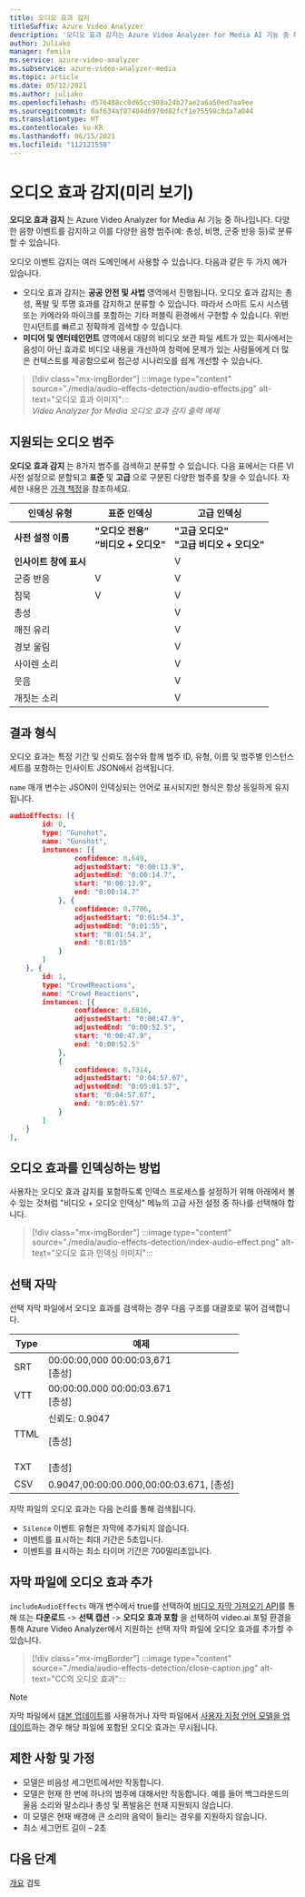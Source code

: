 ```yaml
---
title: 오디오 효과 감지
titleSuffix: Azure Video Analyzer
description: '오디오 효과 감지는 Azure Video Analyzer for Media AI 기능 중 하나입니다. 다양한 음향 이벤트를 감지하고 이를 다양한 음향 범주(예: 총성, 비명, 군중 반응 등)로 분류할 수 있습니다.'
author: Juliako
manager: femila
ms.service: azure-video-analyzer
ms.subservice: azure-video-analyzer-media
ms.topic: article
ms.date: 05/12/2021
ms.author: juliako
ms.openlocfilehash: d576408cc0d65cc908a24b27ae2a6a50ed7aa9ee
ms.sourcegitcommit: 0af634af87404d6970d82fcf1e75598c8da7a044
ms.translationtype: HT
ms.contentlocale: ko-KR
ms.lasthandoff: 06/15/2021
ms.locfileid: "112121558"
---
```

#  <a name="audio-effects-detection-preview"></a>오디오 효과 감지(미리 보기)

**오디오 효과 감지** 는 Azure Video Analyzer for Media AI 기능 중 하나입니다. 다양한 음향 이벤트를 감지하고 이를 다양한 음향 범주(예: 총성, 비명, 군중 반응 등)로 분류할 수 있습니다.
 
오디오 이벤트 감지는 여러 도메인에서 사용할 수 있습니다. 다음과 같은 두 가지 예가 있습니다.

* 오디오 효과 감지는 **공공 안전 및 사법** 영역에서 진행됩니다. 오디오 효과 감지는 총성, 폭발 및 투명 효과를 감지하고 분류할 수 있습니다. 따라서 스마트 도시 시스템 또는 카메라와 마이크를 포함하는 기타 퍼블릭 환경에서 구현할 수 있습니다. 위반 인시던트를 빠르고 정확하게 검색할 수 있습니다. 
* **미디어 및 엔터테인먼트** 영역에서 대량의 비디오 보관 파일 세트가 있는 회사에서는 음성이 아닌 효과로 비디오 내용을 개선하여 청력에 문제가 있는 사람들에게 더 많은 컨텍스트를 제공함으로써 접근성 시나리오를 쉽게 개선할 수 있습니다.

> [!div class="mx-imgBorder"]
> :::image type="content" source="./media/audio-effects-detection/audio-effects.jpg" alt-text="오디오 효과 이미지":::
<br/>*Video Analyzer for Media 오디오 효과 감지 출력 예제*

## <a name="supported-audio-categories"></a>지원되는 오디오 범주  

**오디오 효과 감지** 는 8가지 범주를 검색하고 분류할 수 있습니다. 다음 표에서는 다른 VI 사전 설정으로 분할되고 **표준** 및 **고급** 으로 구분된 다양한 범주를 찾을 수 있습니다. 자세한 내용은 [가격 책정](https://azure.microsoft.com/pricing/details/media-services/)을 참조하세요.

|인덱싱 유형 |표준 인덱싱| 고급 인덱싱|
|---|---|---|
|**사전 설정 이름** |**"오디오 전용”** <br/>**“비디오 + 오디오”** |**"고급 오디오"**<br/> **"고급 비디오 + 오디오"**|
|**인사이트 창에 표시**|| V|
|군중 반응 |V| V|
| 침묵| V| V|
| 총성 ||V |
| 깨진 유리 ||V|
| 경보 울림|| V |
| 사이렌 소리|| V |
| 웃음|| V |
| 개짓는 소리|| V|

## <a name="result-formats"></a>결과 형식

오디오 효과는 특정 기간 및 신뢰도 점수와 함께 범주 ID, 유형, 이름 및 범주별 인스턴스 세트를 포함하는 인사이트 JSON에서 검색됩니다.

`name` 매개 변수는 JSON이 인덱싱되는 언어로 표시되지만 형식은 항상 동일하게 유지됩니다.

```json
audioEffects: [{
        id: 0,
        type: "Gunshot",
        name: "Gunshot",
        instances: [{
                confidence: 0.649,
                adjustedStart: "0:00:13.9",
                adjustedEnd: "0:00:14.7",
                start: "0:00:13.9",
                end: "0:00:14.7"
            }, {
                confidence: 0.7706,
                adjustedStart: "0:01:54.3",
                adjustedEnd: "0:01:55",
                start: "0:01:54.3",
                end: "0:01:55"
            }
        ]
    }, {
        id: 1,
        type: "CrowdReactions",
        name: "Crowd Reactions",
        instances: [{
                confidence: 0.6816,
                adjustedStart: "0:00:47.9",
                adjustedEnd: "0:00:52.5",
                start: "0:00:47.9",
                end: "0:00:52.5"
            },
            {
                confidence: 0.7314,
                adjustedStart: "0:04:57.67",
                adjustedEnd: "0:05:01.57",
                start: "0:04:57.67",
                end: "0:05:01.57"
            }
        ]
    }
],
```

## <a name="how-to-index-audio-effects"></a>오디오 효과를 인덱싱하는 방법

사용자는 오디오 효과 감지를 포함하도록 인덱스 프로세스를 설정하기 위해 아래에서 볼 수 있는 것처럼 "비디오 + 오디오 인덱싱" 메뉴의 고급 사전 설정 중 하나를 선택해야 합니다.

> [!div class="mx-imgBorder"]
> :::image type="content" source="./media/audio-effects-detection/index-audio-effect.png" alt-text="오디오 효과 인덱싱 이미지":::

## <a name="closed-caption"></a>선택 자막

선택 자막 파일에서 오디오 효과를 검색하는 경우 다음 구조를 대괄호로 묶어 검색합니다.

|Type| 예제|
|---|---|
|SRT |00:00:00,000  00:00:03,671<br/>[총성]|
|VTT |00:00:00.000  00:00:03.671<br/>[총성]|
|TTML|신뢰도: 0.9047 <br/> <p begin="00:00:00.000" end="00:00:03.671">[총성]</p>|
|TXT |[총성]|
|CSV |0.9047,00:00:00.000,00:00:03.671, [총성]|

자막 파일의 오디오 효과는 다음 논리를 통해 검색됩니다.

* `Silence` 이벤트 유형은 자막에 추가되지 않습니다.
* 이벤트를 표시하는 최대 기간은 5초입니다.
* 이벤트를 표시하는 최소 타이머 기간은 700밀리초입니다.

## <a name="adding-audio-effects-in-closed-caption-files"></a>자막 파일에 오디오 효과 추가

`includeAudioEffects` 매개 변수에서 true를 선택하여 [비디오 자막 가져오기 API](https://api-portal.videoindexer.ai/api-details#api=Operations&operation=Get-Video-Captions)를 통해 또는 **다운로드** -> **선택 캡션** -> **오디오 효과 포함** 을 선택하여 video.ai 포털 환경을 통해 Azure Video Analyzer에서 지원하는 선택 자막 파일에 오디오 효과를 추가할 수 있습니다.

> [!div class="mx-imgBorder"]
> :::image type="content" source="./media/audio-effects-detection/close-caption.jpg" alt-text="CC의 오디오 효과":::

> [!NOTE]
> 자막 파일에서 [대본 업데이트](https://api-portal.videoindexer.ai/api-details#api=Operations&operation=Update-Video-Transcript)를 사용하거나 자막 파일에서 [사용자 지정 언어 모델을 업데이트](https://api-portal.videoindexer.ai/api-details#api=Operations&operation=Update-Language-Model)하는 경우 해당 파일에 포함된 오디오 효과는 무시됩니다.

## <a name="limitations-and-assumptions"></a>제한 사항 및 가정

* 모델은 비음성 세그먼트에서만 작동합니다.
* 모델은 현재 한 번에 하나의 범주에 대해서만 작동합니다. 예를 들어 백그라운드의 울음 소리와 말소리나 총성 및 폭발음은 현재 지원되지 않습니다.
* 이 모델은 현재 배경에 큰 소리의 음악이 들리는 경우를 지원하지 않습니다.
* 최소 세그먼트 길이 – 2초

## <a name="next-steps"></a>다음 단계

[개요](video-indexer-overview.md) 검토
